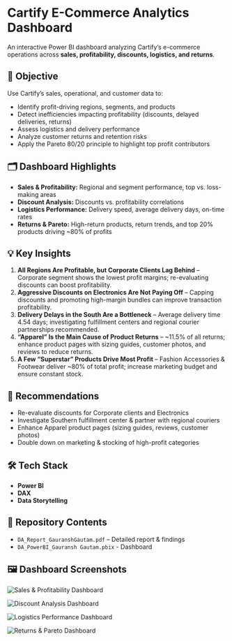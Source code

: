 # Cartify E-Commerce Analytics Dashboard  

An interactive Power BI dashboard analyzing Cartify’s e-commerce operations across **sales, profitability, discounts, logistics, and returns**.

## 📌 Objective  
Use Cartify’s sales, operational, and customer data to:  

- Identify profit-driving regions, segments, and products  
- Detect inefficiencies impacting profitability (discounts, delayed deliveries, returns)  
- Assess logistics and delivery performance  
- Analyze customer returns and retention risks  
- Apply the Pareto 80/20 principle to highlight top profit contributors  

## 🗂 Dashboard Highlights  
- **Sales & Profitability:** Regional and segment performance, top vs. loss-making areas  
- **Discount Analysis:** Discounts vs. profitability correlations  
- **Logistics Performance:** Delivery speed, average delivery days, on-time rates  
- **Returns & Pareto:** High-return products, return trends, and top 20% products driving ~80% of profits  

## 💡 Key Insights  
1. **All Regions Are Profitable, but Corporate Clients Lag Behind** – Corporate segment shows the lowest profit margins; re-evaluating discounts can boost profitability.  
2. **Aggressive Discounts on Electronics Are Not Paying Off** – Capping discounts and promoting high-margin bundles can improve transaction profitability.  
3. **Delivery Delays in the South Are a Bottleneck** – Average delivery time 4.54 days; investigating fulfillment centers and regional courier partnerships recommended.  
4. **“Apparel” Is the Main Cause of Product Returns** – ~11.5% of all returns; enhance product pages with sizing guides, customer photos, and reviews to reduce returns.  
5. **A Few “Superstar” Products Drive Most Profit** – Fashion Accessories & Footwear deliver ~80% of total profit; increase marketing budget and ensure constant stock.  

## 🎯 Recommendations  
- Re-evaluate discounts for Corporate clients and Electronics  
- Investigate Southern fulfillment center & partner with regional couriers  
- Enhance Apparel product pages (sizing guides, reviews, customer photos)  
- Double down on marketing & stocking of high-profit categories  

## 🛠 Tech Stack  
- **Power BI**  
- **DAX**  
- **Data Storytelling**  

## 📂 Repository Contents  
- `DA_Report_GauranshGautam.pdf` – Detailed report & findings  
- `DA_PowerBI_Gauransh Gautam.pbix` - Dashboard

## 🖼️ Dashboard Screenshots  

![Sales & Profitability Dashboard](screenshots/sales_profitability.png)  

![Discount Analysis Dashboard](screenshots/discount_analysis.png)  

![Logistics Performance Dashboard](screenshots/logistics_performance.png)  

![Returns & Pareto Dashboard](screenshots/returns_pareto.png)  
